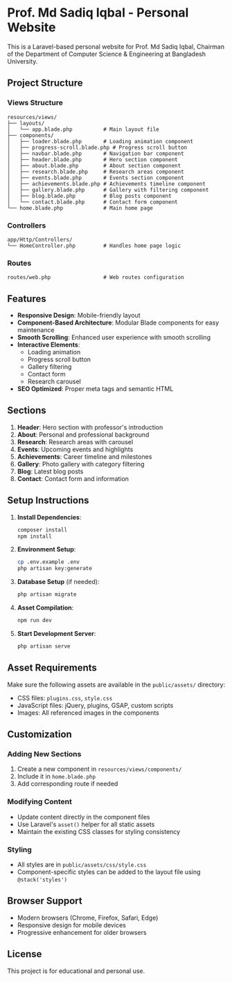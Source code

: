 # Prof. Md Sadiq Iqbal - Personal Website

This is a Laravel-based personal website for Prof. Md Sadiq Iqbal, Chairman of the Department of Computer Science & Engineering at Bangladesh University.

## Project Structure

### Views Structure

```
resources/views/
├── layouts/
│   └── app.blade.php          # Main layout file
├── components/
│   ├── loader.blade.php       # Loading animation component
│   ├── progress-scroll.blade.php # Progress scroll button
│   ├── navbar.blade.php       # Navigation bar component
│   ├── header.blade.php       # Hero section component
│   ├── about.blade.php        # About section component
│   ├── research.blade.php     # Research areas component
│   ├── events.blade.php       # Events section component
│   ├── achievements.blade.php # Achievements timeline component
│   ├── gallery.blade.php      # Gallery with filtering component
│   ├── blog.blade.php         # Blog posts component
│   └── contact.blade.php      # Contact form component
└── home.blade.php             # Main home page
```

### Controllers

```
app/Http/Controllers/
└── HomeController.php         # Handles home page logic
```

### Routes

```
routes/web.php                 # Web routes configuration
```

## Features

-   **Responsive Design**: Mobile-friendly layout
-   **Component-Based Architecture**: Modular Blade components for easy maintenance
-   **Smooth Scrolling**: Enhanced user experience with smooth scrolling
-   **Interactive Elements**:
    -   Loading animation
    -   Progress scroll button
    -   Gallery filtering
    -   Contact form
    -   Research carousel
-   **SEO Optimized**: Proper meta tags and semantic HTML

## Sections

1. **Header**: Hero section with professor's introduction
2. **About**: Personal and professional background
3. **Research**: Research areas with carousel
4. **Events**: Upcoming events and highlights
5. **Achievements**: Career timeline and milestones
6. **Gallery**: Photo gallery with category filtering
7. **Blog**: Latest blog posts
8. **Contact**: Contact form and information

## Setup Instructions

1. **Install Dependencies**:

    ```bash
    composer install
    npm install
    ```

2. **Environment Setup**:

    ```bash
    cp .env.example .env
    php artisan key:generate
    ```

3. **Database Setup** (if needed):

    ```bash
    php artisan migrate
    ```

4. **Asset Compilation**:

    ```bash
    npm run dev
    ```

5. **Start Development Server**:
    ```bash
    php artisan serve
    ```

## Asset Requirements

Make sure the following assets are available in the `public/assets/` directory:

-   CSS files: `plugins.css`, `style.css`
-   JavaScript files: jQuery, plugins, GSAP, custom scripts
-   Images: All referenced images in the components

## Customization

### Adding New Sections

1. Create a new component in `resources/views/components/`
2. Include it in `home.blade.php`
3. Add corresponding route if needed

### Modifying Content

-   Update content directly in the component files
-   Use Laravel's `asset()` helper for all static assets
-   Maintain the existing CSS classes for styling consistency

### Styling

-   All styles are in `public/assets/css/style.css`
-   Component-specific styles can be added to the layout file using `@stack('styles')`

## Browser Support

-   Modern browsers (Chrome, Firefox, Safari, Edge)
-   Responsive design for mobile devices
-   Progressive enhancement for older browsers

## License

This project is for educational and personal use.
